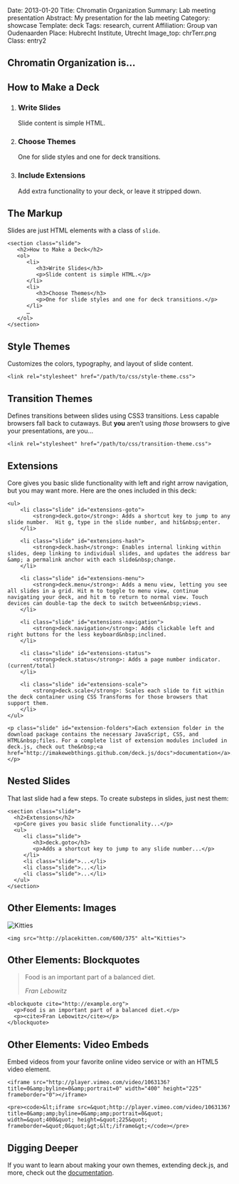 Date: 2013-01-20
Title: Chromatin Organization
Summary: Lab meeting presentation
Abstract: My presentation for the lab meeting
Category: showcase
Template: deck
Tags: research, current
Affiliation: Group van Oudenaarden
Place: Hubrecht Institute, Utrecht
Image_top: chrTerr.png
Class: entry2

<section class="slide" id="title-slide">
	<h1>Chromatin Organization is...</h1>
</section>

<section class="slide" id="how-to-overview">
	<h2>How to Make a Deck</h2>
	<ol>
		<li>
			<h3>Write Slides</h3>
			<p>Slide content is simple&nbsp;HTML.</p>
		</li>
		<li>
			<h3>Choose Themes</h3>
			<p>One for slide styles and one for deck&nbsp;transitions.</p>
		</li>
		<li>
			<h3>Include Extensions</h3>
			<p>Add extra functionality to your deck, or leave it stripped&nbsp;down.</p>
		</li>
	</ol>
</section>

<section class="slide" id="markup">
	<h2>The Markup</h2>
	<p>Slides are just HTML elements with a class of <code>slide</code>.</p>
	<pre><code>&lt;section class=&quot;slide&quot;&gt;
   &lt;h2&gt;How to Make a Deck&lt;/h2&gt;
   &lt;ol&gt;
      &lt;li&gt;
         &lt;h3&gt;Write Slides&lt;/h3&gt;
         &lt;p&gt;Slide content is simple HTML.&lt;/p&gt;
      &lt;/li&gt;
      &lt;li&gt;
         &lt;h3&gt;Choose Themes&lt;/h3&gt;
         &lt;p&gt;One for slide styles and one for deck transitions.&lt;/p&gt;
      &lt;/li&gt;
      &hellip;
   &lt;/ol&gt;
&lt;/section&gt;</code></pre>
</section>

<section class="slide" id="themes">
	<h2>Style Themes</h2>
	<p>Customizes the colors, typography, and layout of slide&nbsp;content.</p>
	<pre><code>&lt;link rel=&quot;stylesheet&quot; href=&quot;/path/to/css/style-theme.css&quot;&gt;</code></pre>
	<h2>Transition Themes</h2>
	<p>Defines transitions between slides using CSS3 transitions.  Less capable browsers fall back to cutaways. But <strong>you</strong> aren&rsquo;t using <em>those</em> browsers to give your presentations, are&nbsp;you&hellip;</p>
	<pre><code>&lt;link rel=&quot;stylesheet&quot; href=&quot;/path/to/css/transition-theme.css&quot;&gt;</code></pre>
</section>

<section class="slide" id="extensions">
	<h2>Extensions</h2>
	<p>Core gives you basic slide functionality with left and right arrow navigation, but you may want more. Here are the ones included in this&nbsp;deck:</p>
	
	<ul>
		<li class="slide" id="extensions-goto">
			<strong>deck.goto</strong>: Adds a shortcut key to jump to any slide number.  Hit g, type in the slide number, and hit&nbsp;enter.
		</li>
		
		<li class="slide" id="extensions-hash">
			<strong>deck.hash</strong>: Enables internal linking within slides, deep linking to individual slides, and updates the address bar &amp; a permalink anchor with each slide&nbsp;change.
		</li>

		<li class="slide" id="extensions-menu">
			<strong>deck.menu</strong>: Adds a menu view, letting you see all slides in a grid. Hit m to toggle to menu view, continue navigating your deck, and hit m to return to normal view. Touch devices can double-tap the deck to switch between&nbsp;views.
		</li>

		<li class="slide" id="extensions-navigation">
			<strong>deck.navigation</strong>: Adds clickable left and right buttons for the less keyboard&nbsp;inclined.
		</li>

		<li class="slide" id="extensions-status">
			<strong>deck.status</strong>: Adds a page number indicator. (current/total)
		</li>

		<li class="slide" id="extensions-scale">
			<strong>deck.scale</strong>: Scales each slide to fit within the deck container using CSS Transforms for those browsers that support them.
		</li>
	</ul>
	
	<p class="slide" id="extension-folders">Each extension folder in the download package contains the necessary JavaScript, CSS, and HTML&nbsp;files. For a complete list of extension modules included in deck.js, check out the&nbsp;<a href="http://imakewebthings.github.com/deck.js/docs">documentation</a>.</p>
</section>

<section class="slide" id="nested">
	<h2>Nested Slides</h2>
	<p>That last slide had a few steps.  To create substeps in slides, just nest them:</p>
	<pre><code>&lt;section class=&quot;slide&quot;&gt;
  &lt;h2&gt;Extensions&lt;/h2&gt;
  &lt;p&gt;Core gives you basic slide functionality...&lt;/p&gt;		
  &lt;ul&gt;
     &lt;li class=&quot;slide&quot;&gt;
        &lt;h3&gt;deck.goto&lt;/h3&gt;
        &lt;p&gt;Adds a shortcut key to jump to any slide number...&lt;/p&gt;
     &lt;/li&gt;
     &lt;li class=&quot;slide&quot;&gt;...&lt;/li&gt;	
     &lt;li class=&quot;slide&quot;&gt;...&lt;/li&gt;
     &lt;li class=&quot;slide&quot;&gt;...&lt;/li&gt;
  &lt;/ul&gt;
&lt;/section&gt;</code></pre>
</section>

<section class="slide" id="elements-images">
	<h2>Other Elements: Images</h2>
	<img src="http://placekitten.com/600/375" alt="Kitties">
	<pre><code>&lt;img src=&quot;http://placekitten.com/600/375&quot; alt=&quot;Kitties&quot;&gt;</code></pre>
</section>

<section class="slide" id="elements-blockquotes">
	<h2>Other Elements: Blockquotes</h2>
	<blockquote cite="http://example.org">
		<p>Food is an important part of a balanced diet.</p>
		<p><cite>Fran Lebowitz</cite></p>
	</blockquote>
	<pre><code>&lt;blockquote cite=&quot;http://example.org&quot;&gt;
  &lt;p&gt;Food is an important part of a balanced diet.&lt;/p&gt;
  &lt;p&gt;&lt;cite&gt;Fran Lebowitz&lt;/cite&gt;&lt;/p&gt;
&lt;/blockquote&gt;</code></pre>
</section>


<section class="slide" id="elements-videos">
	<h2>Other Elements: Video Embeds</h2>
	<p>Embed videos from your favorite online video service or with an HTML5 video&nbsp;element.</p>
	
	<iframe src="http://player.vimeo.com/video/1063136?title=0&amp;byline=0&amp;portrait=0" width="400" height="225" frameborder="0"></iframe>
	
	<pre><code>&lt;iframe src=&quot;http://player.vimeo.com/video/1063136?title=0&amp;amp;byline=0&amp;amp;portrait=0&quot; width=&quot;400&quot; height=&quot;225&quot; frameborder=&quot;0&quot;&gt;&lt;/iframe&gt;</code></pre>
</section>

<section class="slide" id="digging-deeper">
	<h2>Digging Deeper</h2>
	<p>If you want to learn about making your own themes, extending deck.js, and more, check out the&nbsp;<a href="../docs/">documentation</a>.</p>
</section>